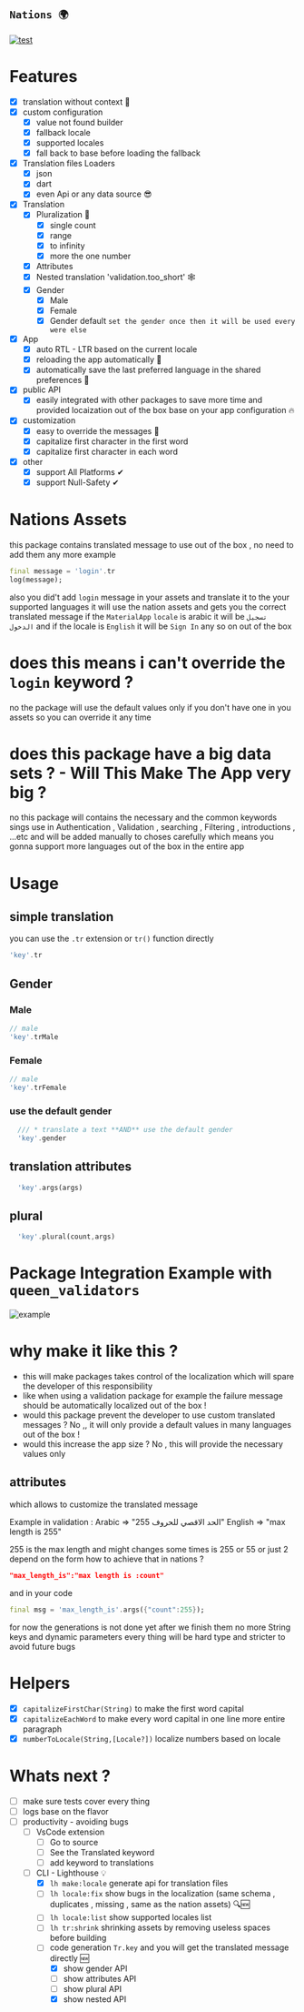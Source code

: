 ## **`Nations 🌍`**

[![test](https://github.com/maxzod/nations/actions/workflows/dart.yml/badge.svg)](https://github.com/maxzod/nations/actions/workflows/dart.yml)

# Features

- [x] translation without context 🚀
- [x] custom configuration
  - [x] value not found builder
  - [x] fallback locale
  - [x] supported locales
  - [x] fall back to base before loading the fallback
- [x] Translation files Loaders
  - [x] json
  - [x] dart
  - [x] even Api or any data source 😎
- [x] Translation
  - [x] Pluralization 💪
    - [x] single count
    - [x] range
    - [x] to infinity
    - [x] more the one number
  - [x] Attributes
  - [x] Nested translation 'validation.too_short' 🕸
  - [x] Gender
    - [x] Male
    - [x] Female
    - [x] Gender default `set the gender once then it will be used every were else`
- [x] App
  - [x] auto RTL - LTR based on the current locale
  - [x] reloading the app automatically 🔄
  - [x] automatically save the last preferred language in the shared preferences 🚀
- [x] public API
  - [x] easily integrated with other packages to save more time and provided locaization out of the box base on your app configuration 🔥
- [x] customization
  - [x] easy to override the messages 🔱
  - [x] capitalize first character in the first word
  - [x] capitalize first character in each word
- [x] other
  - [x] support All Platforms ✔
  - [x] support Null-Safety ✔

# Nations Assets

this package contains translated message to use out of the box , no need to add them any more
example

```dart
final message = 'login'.tr
log(message);
```

also you did't add `login` message in your assets and translate it to the your supported languages
it will use the nation assets and gets you the correct translated message
if the `MaterialApp` `locale` is arabic it will be `تسجيل الدخول` and if the locale is `English` it will be `Sign In` any so on out of the box

# does this means i can't override the `login` keyword ?

no the package will use the default values only if you don't have one in you assets so you can override it any time

# does this package have a big data sets ? - Will This Make The App very big ?

no this package will contains the necessary and the common keywords sings use in Authentication , Validation , searching , Filtering , introductions , ...etc and will be added manually to choses carefully
which means you gonna support more languages out of the box in the entire app

# Usage

## simple translation

you can use the `.tr` extension or `tr()` function directly

```dart
'key'.tr
```

## Gender

### Male

```dart
// male
'key'.trMale
```

### Female

```dart
// male
'key'.trFemale
```

### use the default gender

```dart
  /// * translate a text **AND** use the default gender
  'key'.gender
```

## translation attributes

```dart
  'key'.args(args)
```

## plural

```dart
  'key'.plural(count,args)
```

# Package Integration Example with `queen_validators`

![example](https://github.com/maxzod/nations/blob/testing/images/example_with_queen_validators.png)

# why make it like this ?

- this will make packages takes control of the localization which will spare the developer of this responsibility
- like when using a validation package for example the failure message should be automatically localized out of the box !
- would this package prevent the developer to use custom translated messages ? No ,, it will only provide a default values in many languages out of the box !
- would this increase the app size ? No , this will provide the necessary values only

## attributes

which allows to customize the translated message

Example in validation :
Arabic => "الحد الاقصي للحروف 255"
English => "max length is 255"

255 is the max length and might changes some times is 255 or 55 or just 2 depend on the form
how to achieve that in nations ?

```json
"max_length_is":"max length is :count"
```

and in your code

```dart
final msg = 'max_length_is'.args({"count":255});
```

for now the generations is not done yet after we finish them no
more String keys and dynamic parameters every thing will be hard type and stricter to avoid future bugs

# Helpers

- [x] `capitalizeFirstChar(String)` to make the first word capital
- [x] `capitalizeEachWord` to make every word capital in one line more entire paragraph
- [x] `numberToLocale(String,[Locale?])` localize numbers based on locale

# Whats next ?

- [ ] make sure tests cover every thing
- [ ] logs base on the flavor
- [ ] productivity - avoiding bugs
  - [ ] VsCode extension
    - [ ] Go to source
    - [ ] See the Translated keyword
    - [ ] add keyword to translations
  - [ ] CLI - Lighthouse 💡
    - [x] `lh make:locale` generate api for translation files
    - [ ] `lh locale:fix` show bugs in the localization (same schema , duplicates , missing , same as the nation assets) 🔍🆕
    - [ ] `lh locale:list` show supported locales list
    - [ ] `lh tr:shrink` shrinking assets by removing useless spaces before building
    - [ ] code generation `Tr.key` and you will get the translated message directly 🆕
      - [x] show gender API
      - [ ] show attributes API
      - [ ] show plural API
      - [x] show nested API
